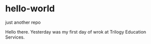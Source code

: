 # hello-world
just another repo

Hello there. Yesterday was my first day of wrok at Trilogy Education Services. 

